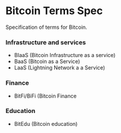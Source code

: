 # Bitcoin Terms Spec

Specification of terms for Bitcoin.

### Infrastructure and services

- BIaaS (Bitcoin Infrastructure as a service)
- BaaS  (Bitcoin as a Service)
- LaaS  (Lightning Network a a Service)

### Finance
- BitFi/BiFi (Bitcoin Finance

### Education
- BitEdu (Bitcoin education)
